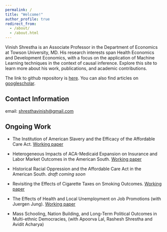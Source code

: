 ```yaml
---
permalink: /
title: "Welcome!"
author_profile: true
redirect_from: 
  - /about/
  - /about.html
---
```


Vinish Shrestha is an Associate Professor in the Department of Economics at Towson University, MD. His research interests span Health Economics and Development Economics, with a focus on the application of Machine Learning techniques in the context of causal inference. Explore this site to learn more about his work, publications, and academic contributions.

The link to github repository is [here](https://github.com/vinishshrest). You can also find articles on [googlescholar](https://scholar.google.com/citations?user=9TIVlAIAAAAJ&hl=en). 

Contact Information
----------------------

email: shresthavinish@gmail.com

Ongoing Work 
----------------------
- The Institution of American Slavery and the Efficacy of the Affordable Care Act. [Working paper](https://ideas.repec.org/p/tow/wpaper/2023-02.html)

- Heterogeneous Impacts of ACA-Medicaid Expansion on Insurance and Labor Market Outcomes in the American South. [Working paper](https://ideas.repec.org/p/tow/wpaper/2024-08.html)

- Historical Racial Oppression and the Affordable Care Act in the American South. *draft coming soon*

- Revisiting the Effects of Cigarette Taxes on Smoking Outcomes. [Working paper](https://ideas.repec.org/p/tow/wpaper/2022-02.html)

- The Effects of Health and Local Unemployment on Job Promotions (with Juergen Jung). [Working paper](https://ideas.repec.org/p/tow/wpaper/2023-03.html)

- Mass Schooling, Nation Building, and Long-Term Political Outcomes in Multi-ethnic Democracies, (with Apoorva Lal, Rashesh Shrestha and Avidit Acharya)


